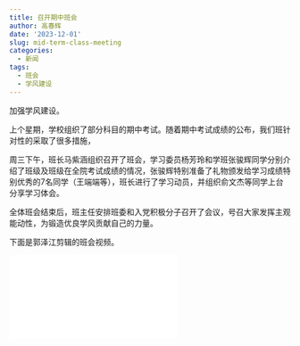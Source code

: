 ```yaml
---
title: 召开期中班会
author: 高春辉
date: '2023-12-01'
slug: mid-term-class-meeting
categories:
  - 新闻
tags:
  - 班会
  - 学风建设
---
```


加强学风建设。

<!--more-->

上个星期，学校组织了部分科目的期中考试。随着期中考试成绩的公布，我们班针对性的采取了很多措施，

周三下午，班长马紫涵组织召开了班会，学习委员杨芳玲和学班张骏辉同学分别介绍了班级及班级在全院考试成绩的情况，张骏辉特别准备了礼物颁发给学习成绩特别优秀的7名同学（王端端等），班长进行了学习动员，并组织俞文杰等同学上台分享学习体会。

全体班会结束后，班主任安排班委和入党积极分子召开了会议，号召大家发挥主观能动性，为锻造优良学风贡献自己的力量。

下面是郭泽江剪辑的班会视频。

<iframe src="//player.bilibili.com/player.html?aid=835149619&bvid=BV1Mg4y1y7Fj&cid=1377756067&p=1" scrolling="no" border="0" frameborder="no" framespacing="0" allowfullscreen="true"> </iframe>